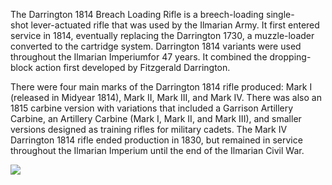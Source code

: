 The Darrington 1814 Breach Loading Rifle is a breech-loading single-shot lever-actuated rifle that was used by the Ilmarian Army. It first entered service in 1814, eventually replacing the Darrington 1730, a muzzle-loader converted to the cartridge system. Darrington 1814 variants were used throughout the Ilmarian Imperiumfor 47 years. It combined the dropping-block action first developed by Fitzgerald Darrington.

There were four main marks of the Darrington 1814 rifle produced: Mark I (released in Midyear 1814), Mark II, Mark III, and Mark IV. There was also an 1815 carbine version with variations that included a Garrison Artillery Carbine, an Artillery Carbine (Mark I, Mark II, and Mark III), and smaller versions designed as training rifles for military cadets. The Mark IV Darrington 1814 rifle ended production in 1830, but remained in service throughout the Ilmarian Imperium until the end of the Ilmarian Civil War.

![](8.png)